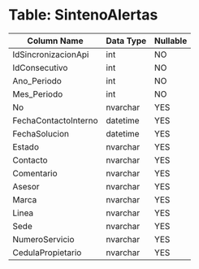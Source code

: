 # Table: SintenoAlertas

| Column Name | Data Type | Nullable |
|-------------|-----------|----------|
| IdSincronizacionApi | int | NO |
| IdConsecutivo | int | NO |
| Ano_Periodo | int | NO |
| Mes_Periodo | int | NO |
| No | nvarchar | YES |
| FechaContactoInterno | datetime | YES |
| FechaSolucion | datetime | YES |
| Estado | nvarchar | YES |
| Contacto | nvarchar | YES |
| Comentario | nvarchar | YES |
| Asesor | nvarchar | YES |
| Marca | nvarchar | YES |
| Linea | nvarchar | YES |
| Sede | nvarchar | YES |
| NumeroServicio | nvarchar | YES |
| CedulaPropietario | nvarchar | YES |
